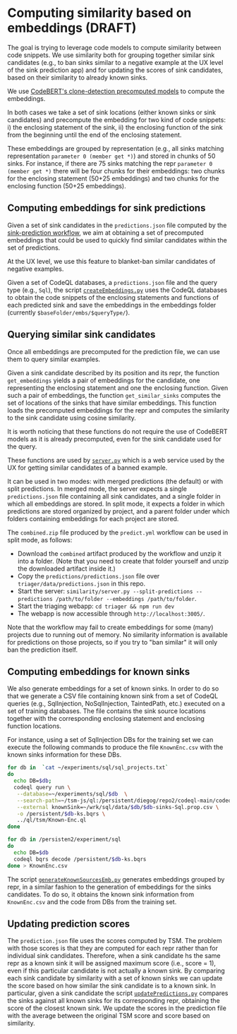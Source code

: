 # Computing similarity based on embeddings (DRAFT)

The goal is trying to leverage code models to compute similarity between code snippets.
We use similarity both for grouping together similar sink candidates (e.g., to ban sinks similar to a negative example at the UX level of the sink prediction app) and for updating the scores of sink candidates, based on their similarity to already known sinks.

We use [CodeBERT's clone-detection precomputed models](https://github.com/microsoft/CodeBERT/tree/master/GraphCodeBERT/clonedetection) to compute the embeddings.

In both cases we take a set of sink locations  (either known sinks or sink candidates) and precompute the embedding for two kind of code snippets: 
i) the enclosing statement of the sink, ii) the enclosing function of the sink from the beginning until the end of the enclosing statement.

These embeddings are grouped by representation (e.g., all sinks matching representation `parameter 0 (member get *)`) and stored in chunks of 50 sinks.  For instance, if there are 75 sinks matching the repr `parameter 0 (member get *)` there will be four chunks for their embeddings: two chunks for the enclosing statement (50+25 embeddings) and two chunks for the enclosing function (50+25 embeddings).

## Computing embeddings for sink predictions

Given a set of sink candidates in the `predictions.json` file computed by the [sink-prediction workflow](https://github.com/github/ml-ql-taint-specification-mining/actions/workflows/predict.yml), we aim at obtaining a set of precomputed embeddings that could be used to quickly find similar candidates within the set of predictions.

At the UX level, we use this feature to blanket-ban similar candidates of negative examples.

Given a set of CodeQL databases, a `predictions.json` file and the query type (e.g., `Sql`), the script [`createEmbeddings.py`](createEmbeddings.py) uses the CodeQL databases to obtain the code snippets of the enclosing statements and functions of each predicted sink and save the embeddings in the embeddings folder (currently `$baseFolder/embs/$queryType/`).

## Querying similar sink candidates

Once all embeddings are precomputed for the prediction file, we can use them to query similar examples.

Given a sink candidate described by its position and its repr, the function `get_embeddings` yields a pair of embeddings for the candidate, one representing the enclosing statement and one the enclosing function. Given such a pair of embeddings, the function `get_similar_sinks` computes the set of locations of the sinks that have similar embeddings. This function loads the precomputed embeddings for the repr and computes the similarity to the sink candidate using cosine similarity.

It is worth noticing that these functions do not require the use of CodeBERT models as it is already precomputed, even for the sink candidate used for the query.

These functions are used by [`server.py`](server.py) which is a web service used by the UX for getting similar candidates of a banned example.

It can be used in two modes: with merged predictions (the default) or with split predictions. In merged mode, the server expects a single `predictions.json` file containing all sink candidates, and a single folder in which all embeddings are stored. In split mode, it expects a folder in which predictions are stored organized by project, and a parent folder under which folders containing embeddings for each project are stored.

The `combined.zip` file produced by the `predict.yml` workflow can be used in split mode, as follows:

- Download the `combined` artifact produced by the workflow and unzip it into a folder. (Note that you need to create that folder yourself and unzip the downloaded artifact inside it.)
- Copy the `predictions/predictions.json` file over `triager/data/predictions.json` in this repo.
- Start the server: `similarity/server.py --split-predictions --predictions /path/to/folder --embeddings /path/to/folder`.
- Start the triaging webapp: `cd triager && npm run dev`
- The webapp is now accessible through `http://localhost:3005/`.

Note that the workflow may fail to create embeddings for some (many) projects due to running out of memory. No similarity information is available for predictions on those projects, so if you try to "ban similar" it will only ban the prediction itself.

## Computing embeddings for known sinks

We also generate embeddings for a set of known sinks.
In order to do so that we generate a CSV file containing known sink from a set of CodeQL queries (e.g., SqlInjection, NoSqlInjection, TaintedPath, etc.) executed on a set of training databases. The file contains the sink source locations together with the corresponding enclosing statement and enclosing function locations.

For instance, using a set of SqlInjection DBs for the training set we can execute the following commands to produce the file `KnownEnc.csv` with the known sinks information for these DBs.

```sh
for db in  `cat ~/experiments/sql/sql_projects.txt`
do
  echo DB=$db;
  codeql query run \
   --database=~/experiments/sql/$db  \
   --search-path=~/tsm-js/ql:/persistent/diegog/repo2/codeql-main/codeql/ \
   --external knownSink=~/wrk/sql/data/$db/$db-sinks-Sql.prop.csv \
   -o /persistent/$db-ks.bqrs \
   ../ql/tsm/Known-Enc.ql
done

for db in /persisten2/experiment/sql
do
  echo DB=$db
  codeql bqrs decode /persistent/$db-ks.bqrs
done > KnownEnc.csv
```

The script [`generateKnownSourcesEmb.py`](generateKnownSourcesEmb.py) generates embeddings grouped by repr, in a similar fashion to the generation of embeddings for the sinks candidates. To do so, it obtains the known sink information from `KnownEnc.csv` and the code from DBs from the training set.

## Updating prediction scores

The `prediction.json` file uses the scores computed by TSM.
The problem with those scores is that they are computed for each repr rather than for individual sink candidates. Therefore, when a sink candidate hs the same repr as a known sink it will be assigned maximum score (i.e., score = 1), even if this particular candidate is not actually a known sink.
By comparing each sink candidate by similarity with a set of known sinks we can update the score based on how similar the sink candidate is to a known sink.
In particular, given a sink candidate the script [`updatePredictions.py`](updatePredictions.py) compares the sinks against all known sinks for its corresponding repr, obtaining the score of the closest known sink.
We  update the scores in the prediction file with the average between the original TSM score and score based on similarity.
